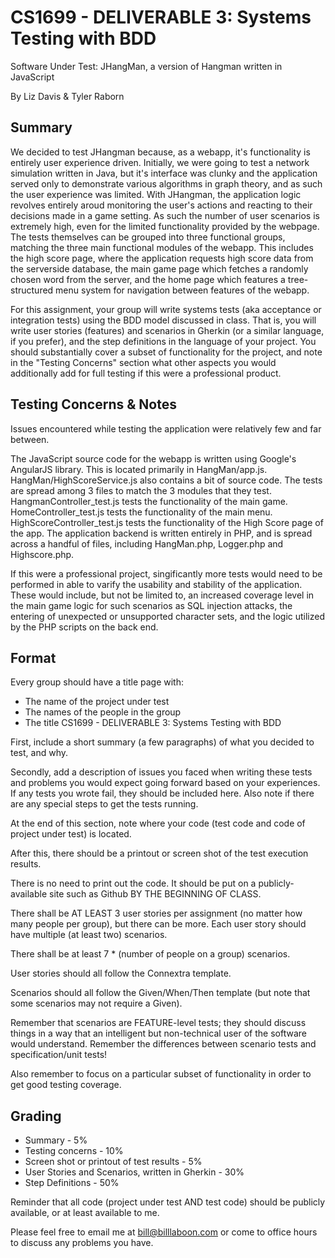# CS1699 - DELIVERABLE 3: Systems Testing with BDD
Software Under Test: JHangMan, a version of Hangman written in JavaScript

By Liz Davis & Tyler Raborn

## Summary
We decided to test JHangman because, as a webapp, it's functionality is entirely user experience driven. Initially, we were going to test a network simulation written in Java, but it's interface was clunky and the application served only to demonstrate various algorithms in graph theory, and as such the user experience was limited.
With JHangman, the application logic revolves entirely aroud monitoring the user's actions and reacting to their decisions made in a game setting. As such the number of user scenarios is extremely high, even for the limited functionality provided by the webpage. 
The tests themselves can be grouped into three functional groups, matching the three main functional modules of the webapp. This includes the high score page, where the application requests high score data from the serverside database, the main game page which fetches a randomly chosen word from the server, and the home page which features a tree-structured menu system for navigation between features of the webapp.





For this assignment, your group will write systems tests (aka acceptance or integration tests) using the BDD model discussed in class.  That is, you will write user stories (features) and scenarios in Gherkin (or a similar language, if you prefer), and the step definitions in the language of your project.  You should substantially cover a subset of functionality for the project, and note in the "Testing Concerns" section what other aspects you would additionally add for full testing if this were a professional product.

## Testing Concerns & Notes
Issues encountered while testing the application were relatively few and far between. 

The JavaScript source code for the webapp is written using Google's AngularJS library. This is located primarily in HangMan/app.js. HangMan/HighScoreService.js also contains a bit of source code. The tests are spread among 3 files to match the 3 modules that they test. HangmanController\_test.js tests the functionality of the main game. HomeController\_test.js tests the functionality of the main menu. HighScoreController\_test.js tests the functionality of the High Score page of the app. The application backend is written entirely in PHP, and is spread across a handful of files, including HangMan.php, Logger.php and Highscore.php.

If this were a professional project, singificantly more tests would need to be performed in able to varify the usability and stability of the application. These would include, but not be limited to, an increased coverage level in the main game logic for such scenarios as SQL injection attacks, the entering of unexpected or unsupported character sets, and the logic utilized by the PHP scripts on the back end. 

## Format
Every group should have a title page with:
* The name of the project under test
* The names of the people in the group
* The title CS1699 - DELIVERABLE 3: Systems Testing with BDD

First, include a short summary (a few paragraphs) of what you decided to test, and why.

Secondly, add a description of issues you faced when writing these tests and problems you would expect going forward based on your experiences.  If any tests you wrote fail, they should be included here.  Also note if there are any special steps to get the tests running.

At the end of this section, note where your code (test code and code of project under test) is located.

After this, there should be a printout or screen shot of the test execution results.

There is no need to print out the code.  It should be put on a publicly-available site such as Github BY THE BEGINNING OF CLASS.

There shall be AT LEAST 3 user stories per assignment (no matter how many people per group), but there can be more.  Each user story should have multiple (at least two) scenarios.

There shall be at least 7 * (number of people on a group) scenarios.

User stories should all follow the Connextra template.

Scenarios should all follow the Given/When/Then template (but note that some scenarios may not require a Given).

Remember that scenarios are FEATURE-level tests; they should discuss things in a way that an intelligent but non-technical user of the software would understand.  Remember the differences between scenario tests and specification/unit tests!

Also remember to focus on a particular subset of functionality in order to get good testing coverage.

## Grading
* Summary - 5%
* Testing concerns - 10% 
* Screen shot or printout of test results - 5%
* User Stories and Scenarios, written in Gherkin - 30%
* Step Definitions - 50%

Reminder that all code (project under test AND test code) should be publicly available, or at least available to me.

Please feel free to email me at bill@billlaboon.com or come to office hours to discuss any problems you have. 
 
